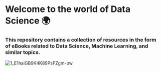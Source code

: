 # Welcome to the world of Data Science 🌍
### This repository contains a collection of resources in the form of eBooks related to Data Science, Machine Learning, and similar topics.

![1_E1haIGB9K4K89PsFZgm-pw](https://user-images.githubusercontent.com/103943201/216830706-ded46055-7c68-47c0-b1bf-66cf71ab56e9.jpeg)
